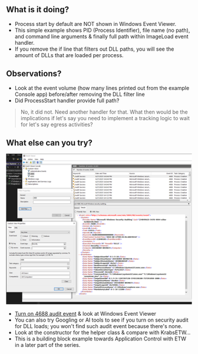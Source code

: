 ## What is it doing?
- Process start by default are NOT shown in Windows Event Viewer.
- This simple example shows PID (Process Identifier), file name (no path), and command line arguments & finally full path within ImageLoad event handler.
- If you remove the if line that filters out DLL paths, you will see the amount of DLLs that are loaded per process.

## Observations?
- Look at the event volume (how many lines printed out from the example Console app) before/after removing the DLL filter line
- Did ProcessStart handler provide full path? 
>No, it did not. Need another handler for that. What then would be the implications if let's say you need to implement a tracking logic to wait for let's say egress activities?

## What else can you try?
![](eventviewer.png)

- [Turn on 4688 audit event](https://www.perplexity.ai/search/i-need-powershell-commands-to-OZzHDW9TQmSRJGO_YbJ8CQ) & look at Windows Event Viewer
- You can also try Googling or AI tools to see if you turn on security audit for DLL loads; you won't find such audit event because there's none.
- Look at the constructor for the helper class & compare with KrabsETW...
- This is a building block example towards Application Control with ETW in a later part of the series.



